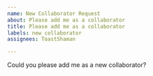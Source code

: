 ```yaml
---
name: New Collaborator Request
about: Please add me as a collaborator
title: Please add me as a collaborator
labels: new collaborator
assignees: ToastShaman

---
```


Could you please add me as a new collaborator?
